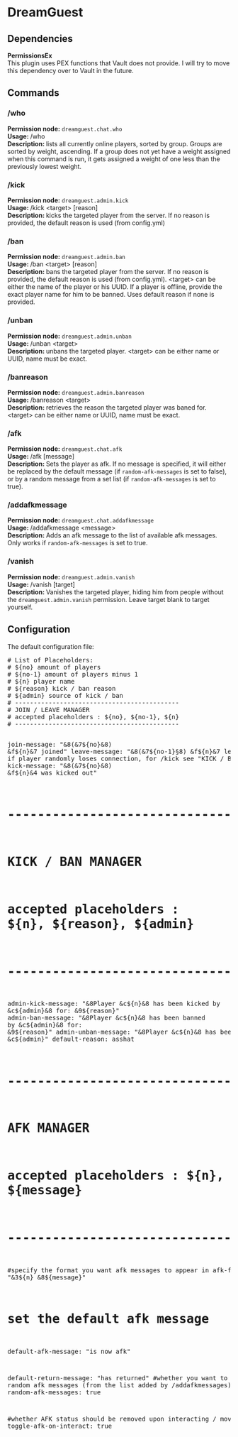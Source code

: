<h1>DreamGuest</h1>

<h2>Dependencies</h2>
<b>PermissionsEx</b><br>
This plugin uses PEX functions that Vault does not provide. I will try to move this dependency over to Vault in the future.

<h2>Commands</h2>

<h3>/who</h3>
<b>Permission node:</b> <code>dreamguest.chat.who</code> <br>
<b>Usage: </b> /who <br>
<b>Description: </b> lists all currently online players, sorted by group. Groups are sorted by weight, ascending. If a group does not yet have a weight assigned when this command is run, it gets assigned a weight of one less than the previously lowest weight. <br>

<h3>/kick</h3>
<b>Permission node:</b> <code>dreamguest.admin.kick</code> <br>
<b>Usage: </b> /kick &lt;target&gt; [reason] <br>
<b>Description: </b> kicks the targeted player from the server. If no reason is provided, the default reason is used (from config.yml) <br>

<h3>/ban</h3>
<b>Permission node:</b> <code>dreamguest.admin.ban</code> <br>
<b>Usage: </b> /ban &lt;target&gt; [reason] <br>
<b>Description: </b> bans the targeted player from the server. If no reason is provided, the default reason is used (from config.yml). &lt;target&gt; can be either the name of the player or his UUID. If a player is offline, provide the exact player name for him to be banned. Uses default reason if none is provided.
 
<h3>/unban</h3>
<b>Permission node:</b> <code>dreamguest.admin.unban</code> <br>
<b>Usage: </b> /unban &lt;target&gt; <br>
<b>Description: </b> unbans the targeted player. &lt;target&gt; can be either name or UUID, name must be exact.<br>

<h3>/banreason</h3>
<b>Permission node:</b> <code>dreamguest.admin.banreason</code> <br>
<b>Usage: </b> /banreason &lt;target&gt; <br>
<b>Description: </b> retrieves the reason the targeted player was baned for. &lt;target&gt; can be either name or UUID, name must be exact.<br>

<h3>/afk</h3>
<b>Permission node:</b> <code>dreamguest.chat.afk</code> <br>
<b>Usage: </b> /afk [message] <br>
<b>Description: </b> Sets the player as afk. If no message is specified, it will either be replaced by the default message (if <code>random-afk-messages</code> is set to false), or by a random message from a set list (if <code>random-afk-messages</code> is set to true).<br>

<h3>/addafkmessage</h3>
<b>Permission node:</b> <code>dreamguest.chat.addafkmessage</code> <br>
<b>Usage: </b> /addafkmessage &lt;message&gt; <br>
<b>Description: </b> Adds an afk message to the list of available afk messages. Only works if <code>random-afk-messages</code> is set to true.<br>

<h3>/vanish</h3>
<b>Permission node:</b> <code>dreamguest.admin.vanish</code> <br>
<b>Usage: </b> /vanish [target] <br>
<b>Description: </b> Vanishes the targeted player, hiding him from people without the <code>dreamguest.admin.vanish</code> permission. Leave target blank to target yourself.<br>

<h2>Configuration</h2>
The default configuration file:
<pre>
# List of Placeholders:
# ${no} amount of players
# ${no-1} amount of players minus 1
# ${n} player name
# ${reason} kick / ban reason
# ${admin} source of kick / ban
# --------------------------------------------
# JOIN / LEAVE MANAGER
# accepted placeholders : ${no}, ${no-1}, ${n} 
# --------------------------------------------

join-message: "&8(&7${no}&8) &f${n}&7 joined"
leave-message: "&8(&7${no-1}§8) &f${n}&7 left"
#only used if player randomly loses connection, for /kick see "KICK / BAN MANAGER"
kick-message: "&8(&7${no}&8) &f${n}&4 was kicked out"

# --------------------------------------------
# KICK / BAN MANAGER
# accepted placeholders : ${n}, ${reason}, ${admin}
# --------------------------------------------

admin-kick-message: "&8Player &c${n}&8 has been kicked by &c${admin}&8 for: &9${reason}"
admin-ban-message: "&8Player &c${n}&8 has been banned by &c${admin}&8 for: &9${reason}"
admin-unban-message: "&8Player &c${n}&8 has been unbanned by &c${admin}"
default-reason: asshat

# --------------------------------------------
# AFK MANAGER
# accepted placeholders : ${n}, ${message}
# --------------------------------------------

#specify the format you want afk messages to appear in
afk-format: "&3${n} &8${message}"

# set the default afk message
default-afk-message: "is now afk"

default-return-message: "has returned"
#whether you want to use a random afk messages (from the list added by /addafkmessages) or not
random-afk-messages: true

#whether AFK status should be removed upon interacting / moving / etc
toggle-afk-on-interact: true
</pre>

